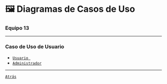 # 🖼 Diagramas de Casos de Uso
### Equipo 13

***

### Caso de Uso de Usuario
- [`Usuario `](https://viewer.diagrams.net/?highlight=0000ff&edit=_blank&layers=1&nav=1&title=Usuario-useCase.drawio#Uhttps%3A%2F%2Fraw.githubusercontent.com%2FKify7%2FregardeApi%2Fmaster%2Fpostwork%2FUsuario-useCase.drawio)
- [`Administrador`](https://n9.cl/09jix)

---

[`Atrás`](../../README.md)
